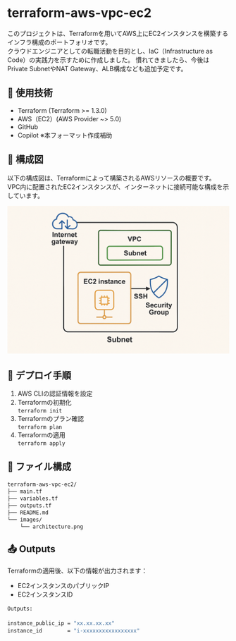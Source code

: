 # terraform-aws-vpc-ec2
このプロジェクトは、Terraformを用いてAWS上にEC2インスタンスを構築するインフラ構成のポートフォリオです。  
クラウドエンジニアとしての転職活動を目的とし、IaC（Infrastructure as Code）の実践力を示すために作成しました。
慣れてきましたら、今後はPrivate SubnetやNAT Gateway、ALB構成なども追加予定です。

## 🔧 使用技術
- Terraform (Terraform >= 1.3.0)
- AWS（EC2）(AWS Provider ~> 5.0)
- GitHub
- Copilot ※本フォーマット作成補助

## 📐 構成図

以下の構成図は、Terraformによって構築されるAWSリソースの概要です。
VPC内に配置されたEC2インスタンスが、インターネットに接続可能な構成を示しています。

![構成図](images/architecture.png)

## 🚀 デプロイ手順

1. AWS CLIの認証情報を設定
2. Terraformの初期化  
   `terraform init`
3. Terraformのプラン確認  
   `terraform plan`
4. Terraformの適用  
   `terraform apply`

## 📄 ファイル構成
```
terraform-aws-vpc-ec2/
├── main.tf
├── variables.tf
├── outputs.tf
├── README.md
└── images/
    └── architecture.png
```

## 📤 Outputs

Terraformの適用後、以下の情報が出力されます：

- EC2インスタンスのパブリックIP
- EC2インスタンスID

```bash
Outputs:

instance_public_ip = "xx.xx.xx.xx"
instance_id        = "i-xxxxxxxxxxxxxxxxx"

